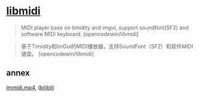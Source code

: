 # [libmidi](https://github.com/opencodewin/libmidi)

> MIDI player base on timidity and imgui, support soundfont(SF2) and software MIDI keyboard. [opencodewin/libmidi]

> 基于Timidity和ImGui的MIDI播放器，支持SoundFont（SF2）和软件MIDI键盘。 [opencodewin/libmidi]

## annex

[immidi.mp4](https://scillidan.github.io/media_cheat/opt/immidi.mp4), ([bilibili](https://www.bilibili.com/video/BV1TW42197xj)
